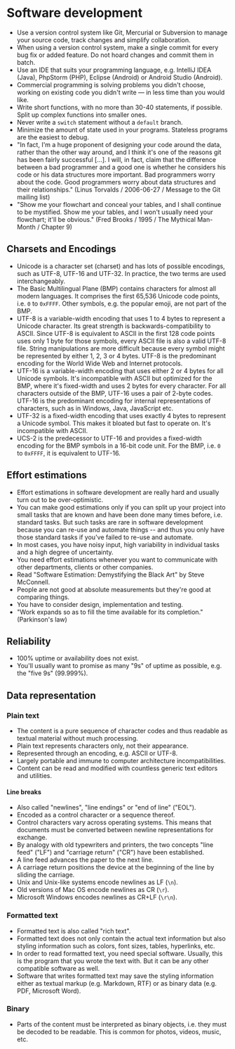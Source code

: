 # Software development

 * Use a version control system like Git, Mercurial or Subversion to manage your source code, track changes and simplify collaboration.
 * When using a version control system, make a single commit for every bug fix or added feature. Do not hoard changes and commit them in batch.
 * Use an IDE that suits your programming language, e.g. IntelliJ IDEA (Java), PhpStorm (PHP), Eclipse (Android) or Android Studio (Android).
 * Commercial programming is solving problems you didn't choose, working on existing code you didn't write — in less time than you would like.
 * Write short functions, with no more than 30-40 statements, if possible. Split up complex functions into smaller ones.
 * Never write a `switch` statement without a `default` branch.
 * Minimize the amount of state used in your programs. Stateless programs are the easiest to debug.
 * "In fact, I'm a huge proponent of designing your code around the data, rather than the other way around, and I think it's one of the reasons git has been fairly successful [...]. I will, in fact, claim that the difference between a bad programmer and a good one is whether he considers his code or his data structures more important. Bad programmers worry about the code. Good programmers worry about data structures and their relationships." (Linus Torvalds / 2006-06-27 / Message to the Git mailing list)
 * "Show me your flowchart and conceal your tables, and I shall continue to be mystified. Show me your tables, and I won't usually need your flowchart; it'll be obvious." (Fred Brooks / 1995 / The Mythical Man-Month / Chapter 9)

## Charsets and Encodings

 * Unicode is a character set (charset) and has lots of possible encodings, such as UTF-8, UTF-16 and UTF-32. In practice, the two terms are used interchangeably.
 * The Basic Multilingual Plane (BMP) contains characters for almost all modern languages. It comprises the first 65,536 Unicode code points, i.e. `0` to `0xFFFF`. Other symbols, e.g. the popular emoji, are not part of the BMP.
 * UTF-8 is a variable-width encoding that uses 1 to 4 bytes to represent a Unicode character. Its great strength is backwards-compatibility to ASCII. Since UTF-8 is equivalent to ASCII in the first 128 code points uses only 1 byte for those symbols, every ASCII file is also a valid UTF-8 file. String manipulations are more difficult because every symbol might be represented by either 1, 2, 3 or 4 bytes. UTF-8 is the predominant encoding for the World Wide Web and Internet protocols.
 * UTF-16 is a variable-width encoding that uses either 2 or 4 bytes for all Unicode symbols. It's incompatible with ASCII but optimized for the BMP, where it's fixed-width and uses 2 bytes for every character. For all characters outside of the BMP, UTF-16 uses a pair of 2-byte codes. UTF-16 is the predominant encoding for internal representations of characters, such as in Windows, Java, JavaScript etc.
 * UTF-32 is a fixed-width encoding that uses exactly 4 bytes to represent a Unicode symbol. This makes it bloated but fast to operate on. It's incompatible with ASCII.
 * UCS-2 is the predecessor to UTF-16 and provides a fixed-width encoding for the BMP symbols in a 16-bit code unit. For the BMP, i.e. `0` to `0xFFFF`, it is equivalent to UTF-16.

## Effort estimations

 * Effort estimations in software development are really hard and usually turn out to be over-optimistic.
 * You can make good estimations only if you can split up your project into small tasks that are known and have been done many times before, i.e. standard tasks. But such tasks are rare in software development because you can re-use and automate things -- and thus you only have those standard tasks if you've failed to re-use and automate.
 * In most cases, you have noisy input, high variability in individual tasks and a high degree of uncertainty.
 * You need effort estimations whenever you want to communicate with other departments, clients or other companies.
 * Read "Software Estimation: Demystifying the Black Art" by Steve McConnell.
 * People are not good at absolute measurements but they're good at comparing things.
 * You have to consider design, implementation and testing.
 * "Work expands so as to fill the time available for its completion." (Parkinson's law)

## Reliability

 * 100% uptime or availability does not exist.
 * You'll usually want to promise as many "9s" of uptime as possible, e.g. the "five 9s" (99.999%).

## Data representation

### Plain text

 * The content is a pure sequence of character codes and thus readable as textual material without much processing.
 * Plain text represents characters only, not their appearance.
 * Represented through an encoding, e.g. ASCII or UTF-8.
 * Largely portable and immune to computer architecture incompatibilities.
 * Content can be read and modified with countless generic text editors and utilities.

#### Line breaks

 * Also called "newlines", "line endings" or "end of line" ("EOL").
 * Encoded as a control character or a sequence thereof.
 * Control characters vary across operating systems. This means that documents must be converted between newline representations for exchange.
 * By analogy with old typewriters and printers, the two concepts "line feed" ("LF") and "carriage return" ("CR") have been established.
 * A line feed advances the paper to the next line.
 * A carriage return positions the device at the beginning of the line by sliding the carriage.
 * Unix and Unix-like systems encode newlines as LF (`\n`).
 * Old versions of Mac OS encode newlines as CR (`\r`).
 * Microsoft Windows encodes newlines as CR+LF (`\r\n`).

### Formatted text

 * Formatted text is also called "rich text".
 * Formatted text does not only contain the actual text information but also styling information such as colors, font sizes, tables, hyperlinks, etc.
 * In order to read formatted text, you need special software. Usually, this is the program that you wrote the text with. But it can be any other compatible software as well.
 * Software that writes formatted text may save the styling information either as textual markup (e.g. Markdown, RTF) or as binary data (e.g. PDF, Microsoft Word).

### Binary

 * Parts of the content must be interpreted as binary objects, i.e. they must be decoded to be readable. This is common for photos, videos, music, etc.
